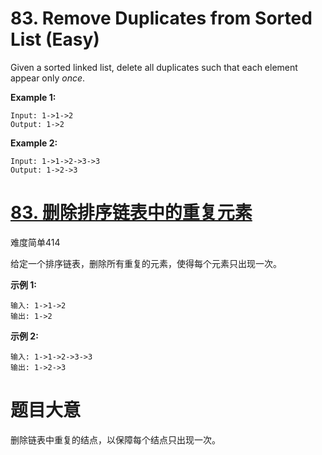 # 83. Remove Duplicates from Sorted List (Easy)

Given a sorted linked list, delete all duplicates such that each element appear only *once*.

**Example 1:**

```
Input: 1->1->2
Output: 1->2
```

**Example 2:**

```
Input: 1->1->2->3->3
Output: 1->2->3
```





# [83. 删除排序链表中的重复元素](https://leetcode-cn.com/problems/remove-duplicates-from-sorted-list/)

难度简单414

给定一个排序链表，删除所有重复的元素，使得每个元素只出现一次。

**示例 1:**

```
输入: 1->1->2
输出: 1->2
```

**示例 2:**

```
输入: 1->1->2->3->3
输出: 1->2->3
```



# 题目大意

删除链表中重复的结点，以保障每个结点只出现⼀次。  

